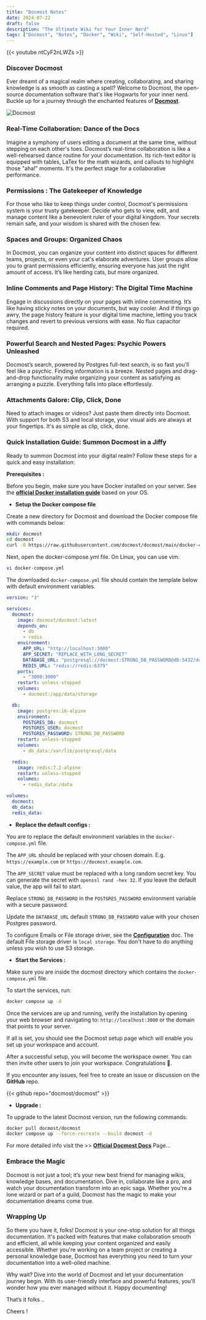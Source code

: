 ```yaml
---
title: "Docmost Notes"
date: 2024-07-22
draft: false
description: "The Ultimate Wiki for Your Inner Nerd"
tags: ["Docmost", "Notes", "Docker", "Wiki", "Self-Hosted", "Linux"]
---
```

{{< youtube ntCyF2nLWZs >}}

### Discover Docmost

Ever dreamt of a magical realm where creating, collaborating, and sharing knowledge is as smooth as casting a spell? Welcome to Docmost, the open-source documentation software that's like Hogwarts for your inner nerd. Buckle up for a journey through the enchanted features of [**Docmost**](https://docmost.com).

![Docmost](https://i.imgur.com/lkKoQdi.jpeg)

### Real-Time Collaboration: Dance of the Docs

Imagine a symphony of users editing a document at the same time, without stepping on each other's toes. Docmost’s real-time collaboration is like a well-rehearsed dance routine for your documentation. Its rich-text editor is equipped with tables, LaTex for the math wizards, and callouts to highlight those "aha!" moments. It's the perfect stage for a collaborative performance.

### Permissions : The Gatekeeper of Knowledge

For those who like to keep things under control, Docmost's permissions system is your trusty gatekeeper. Decide who gets to view, edit, and manage content like a benevolent ruler of your digital kingdom. Your secrets remain safe, and your wisdom is shared with the chosen few.

### Spaces and Groups: Organized Chaos

In Docmost, you can organize your content into distinct spaces for different teams, projects, or even your cat's elaborate adventures. User groups allow you to grant permissions efficiently, ensuring everyone has just the right amount of access. It’s like herding cats, but more organized.

### Inline Comments and Page History: The Digital Time Machine

Engage in discussions directly on your pages with inline commenting. It’s like having sticky notes on your documents, but way cooler. And if things go awry, the page history feature is your digital time machine, letting you track changes and revert to previous versions with ease. No flux capacitor required.

### Powerful Search and Nested Pages: Psychic Powers Unleashed

Docmost’s search, powered by Postgres full-text search, is so fast you'll feel like a psychic. Finding information is a breeze. Nested pages and drag-and-drop functionality make organizing your content as satisfying as arranging a puzzle. Everything falls into place effortlessly.

### Attachments Galore: Clip, Click, Done

Need to attach images or videos? Just paste them directly into Docmost. With support for both S3 and local storage, your visual aids are always at your fingertips. It's as simple as clip, click, done.

### Quick Installation Guide: Summon Docmost in a Jiffy

Ready to summon Docmost into your digital realm? Follow these steps for a quick and easy installation:

**Prerequisites :**

Before you begin, make sure you have Docker installed on your server. See the [**official Docker installation guide**](https://docs.docker.com/engine/install/) based on your OS.

- **Setup the Docker compose file**

Create a new directory for Docmost and download the Docker compose file with commands below:

```Bash
mkdir docmost
cd docmost
curl -O https://raw.githubusercontent.com/docmost/docmost/main/docker-compose.yml
```

Next, open the docker-compose.yml file. On Linux, you can use vim:

```Bash
vi docker-compose.yml
```

The downloaded `docker-compose.yml` file should contain the template below with default environment variables.

```YAML
version: "3"

services:
  docmost:
    image: docmost/docmost:latest
    depends_on:
      - db
      - redis
    environment:
      APP_URL: "http://localhost:3000"
      APP_SECRET: "REPLACE_WITH_LONG_SECRET"
      DATABASE_URL: "postgresql://docmost:STRONG_DB_PASSWORD@db:5432/docmost?schema=public"
      REDIS_URL: "redis://redis:6379"
    ports:
      - "3000:3000"
    restart: unless-stopped
    volumes:
      - docmost:/app/data/storage

  db:
    image: postgres:16-alpine
    environment:
      POSTGRES_DB: docmost
      POSTGRES_USER: docmost
      POSTGRES_PASSWORD: STRONG_DB_PASSWORD
    restart: unless-stopped
    volumes:
      - db_data:/var/lib/postgresql/data

  redis:
    image: redis:7.2-alpine
    restart: unless-stopped
    volumes:
      - redis_data:/data

volumes:
  docmost:
  db_data:
  redis_data:
```

- **Replace the default configs :**

You are to replace the default environment variables in the `docker-compose.yml` file.

The `APP_URL` should be replaced with your chosen domain. E.g. `https://example.com` or `https://docmost.example.com`.

The `APP_SECRET` value must be replaced with a long random secret key. You can generate the secret with `openssl rand -hex 32`. If you leave the default value, the app will fail to start.

Replace `STRONG_DB_PASSWORD` in the `POSTGRES_PASSWORD` environment variable with a secure password.

Update the `DATABASE_URL` default `STRONG_DB_PASSWORD` value with your chosen Postgres password.

To configure Emails or File storage driver, see the [**Configuration**](https://docmost.com/docs/self-hosting/configuration) doc. The default File storage driver is `local storage`. You don't have to do anything unless you wish to use S3 storage.

- **Start the Services :**

Make sure you are inside the docmost directory which contains the `docker-compose.yml` file.

To start the services, run:

```Bash
docker compose up -d
```

Once the services are up and running, verify the installation by opening your web browser and navigating to: `http://localhost:3000` or the domain that points to your server.

If all is set, you should see the Docmost setup page which will enable you set up your workspace and account.

After a successful setup, you will become the workspace owner. You can then invite other users to join your workspace. Congratulations 🎉.

If you encounter any issues, feel free to create an issue or discussion on the **GitHub** repo.

{{< github repo="docmost/docmost" >}}

- **Upgrade :**

To upgrade to the latest Docmost version, run the following commands:

```Bash
docker pull docmost/docmost
docker compose up --force-recreate --build docmost -d
```

For more detailed info visit the >> [**Official Docmost Docs**](https://docmost.com/docs/installation/) Page...

### Embrace the Magic

Docmost is not just a tool; it’s your new best friend for managing wikis, knowledge bases, and documentation. Dive in, collaborate like a pro, and watch your documentation transform into an epic saga. Whether you're a lone wizard or part of a guild, Docmost has the magic to make your documentation dreams come true.

### Wrapping Up

So there you have it, folks! Docmost is your one-stop solution for all things documentation. It's packed with features that make collaboration smooth and efficient, all while keeping your content organized and easily accessible. Whether you're working on a team project or creating a personal knowledge base, Docmost has everything you need to turn your documentation into a well-oiled machine.

Why wait? Dive into the world of Docmost and let your documentation journey begin. With its user-friendly interface and powerful features, you'll wonder how you ever managed without it. Happy documenting!

That’s it folks ..

Cheers !
